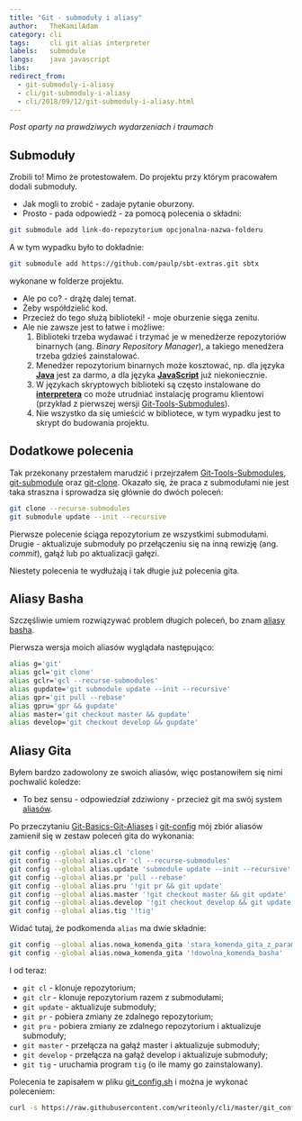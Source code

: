 ```yaml
---
title: "Git - submoduły i aliasy"
author:   TheKamilAdam
category: cli
tags:     cli git alias interpreter
labels:   submodule
langs:    java javascript
libs:
redirect_from:
  - git-submoduly-i-aliasy
  - cli/git-submoduly-i-aliasy
  - cli/2018/09/12/git-submoduly-i-aliasy.html
---
```


*Post oparty na prawdziwych wydarzeniach i traumach*

## Submoduły

Zrobili to!
Mimo że protestowałem.
Do projektu przy którym pracowałem dodali submoduły.

- Jak mogli to zrobić - zadaje pytanie oburzony.
- Prosto - pada odpowiedź - za pomocą polecenia o składni:
```bash
git submodule add link-do-repozytorium opcjonalna-nazwa-folderu
```
A w tym wypadku było to dokładnie:
```bash
git submodule add https://github.com/paulp/sbt-extras.git sbtx
```
wykonane w folderze projektu.

- Ale po co? - drążę dalej temat.
- Żeby współdzielić kod.
- Przecież do tego służą biblioteki! - moje oburzenie sięga zenitu.
- Ale nie zawsze jest to łatwe i możliwe:
  1. Biblioteki trzeba wydawać i trzymać je w menedżerze repozytoriów binarnych (ang. *Binary Repository Manager*),
a takiego menedżera trzeba gdzieś zainstalować.
  2. Menedżer repozytorium binarnych może kosztować, np. dla języka **[Java](/posts-by-langs/java)** jest za darmo, a dla języka **[JavaScript](/posts-by-langs/javascript)** już niekoniecznie.
  3. W językach skryptowych biblioteki są często instalowane do **[interpretera](/posts-by-tags/interpreter)**
  co może utrudniać instalację programu klientowi
(przykład z pierwszej wersji [Git-Tools-Submodules](<https://git-scm.com/book/en/v1/Git-Tools-Submodules>)).
  4. Nie wszystko da się umieścić w bibliotece, w tym wypadku jest to skrypt do budowania projektu.

## Dodatkowe polecenia
Tak przekonany przestałem marudzić
 i przejrzałem [Git-Tools-Submodules](<https://git-scm.com/book/en/v2/Git-Tools-Submodules>),
 [git-submodule](<https://git-scm.com/docs/git-submodule>)
 oraz [git-clone](<https://git-scm.com/docs/git-clone>).
 Okazało się, że praca z submodułami nie jest taka straszna i sprowadza się głównie do dwóch poleceń:

```bash
git clone --recurse-submodules
git submodule update --init --recursive
```
Pierwsze polecenie ściąga repozytorium ze wszystkimi submodułami.
Drugie - aktualizuje submoduły po przełączeniu się na inną rewizję (ang. *commit*), gałąź lub po aktualizacji gałęzi.

Niestety polecenia te wydłużają i tak długie już polecenia gita.

## Aliasy Basha

Szczęśliwie umiem rozwiązywać problem długich poleceń,
bo znam [aliasy basha](/cli/2018/08/30/alias-komenda-powloki-bash.html).

Pierwsza wersja moich aliasów wyglądała następująco:
```bash
alias g='git'
alias gcl='git clone'
alias gclr='gcl --recurse-submodules'
alias gupdate='git submodule update --init --recursive'
alias gpr='git pull --rebase'
alias gpru='gpr && gupdate'
alias master='git checkout master && gupdate'
alias develop='git checkout develop && gupdate'
```

## Aliasy Gita

Byłem bardzo zadowolony ze swoich aliasów, więc postanowiłem się nimi pochwalić koledze:
- To bez sensu - odpowiedział zdziwiony -
przecież git ma swój system [aliasów](<https://git-scm.com/book/en/v2/Git-Basics-Git-Aliases>).

Po przeczytaniu [Git-Basics-Git-Aliases](<https://git-scm.com/book/en/v2/Git-Basics-Git-Aliases>)
i [git-config](<https://git-scm.com/docs/git-config>)
mój zbiór aliasów zamienił się w zestaw poleceń gita do wykonania:

```bash
git config --global alias.cl 'clone'
git config --global alias.clr 'cl --recurse-submodules'
git config --global alias.update 'submodule update --init --recursive'
git config --global alias.pr 'pull --rebase'
git config --global alias.pru '!git pr && git update'
git config --global alias.master '!git checkout master && git update'
git config --global alias.develop '!git checkout develop && git update'
git config --global alias.tig '!tig'
```
Widać tutaj, że podkomenda `alias` ma dwie składnie:
```bash
git config --global alias.nowa_komenda_gita 'stara_komenda_gita_z_parametrami'
git config --global alias.nowa_komenda_gita '!dowolna_komenda_basha'
```

I od teraz:
* `git cl` - klonuje repozytorium;
* `git clr` - klonuje repozytorium razem z submodułami;
* `git update` - aktualizuje submoduły;
* `git pr` - pobiera zmiany ze zdalnego repozytorium;
* `git pru` - pobiera zmiany ze zdalnego repozytorium i aktualizuje submoduły;
* `git master` - przełącza na gałąź master i aktualizuje submoduły;
* `git develop` - przełącza na gałąź develop i aktualizuje submoduły;
* `git tig` - uruchamia program `tig` (o ile mamy go zainstalowany).

Polecenia te zapisałem w pliku [git_config.sh](<https://github.com/writeonly/cli/blob/master/git_config.sh>)
i można je wykonać poleceniem:
```bash
curl -s https://raw.githubusercontent.com/writeonly/cli/master/git_config.sh | bash
```
